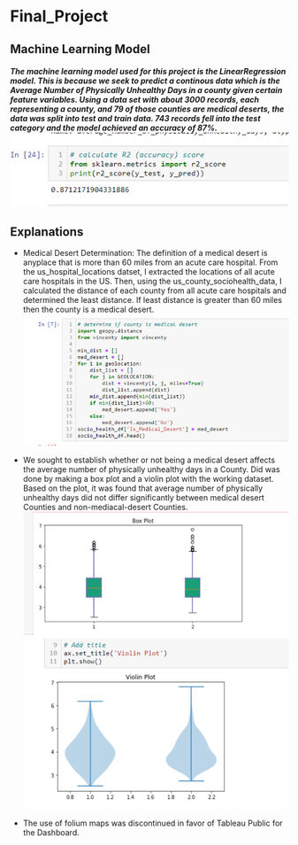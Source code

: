 # Final_Project

## Machine Learning Model

##### The machine learning model used for this project is the LinearRegression model. This is because we seek to predict a continous data which is the Average Number of Physically Unhealthy Days in a county given certain feature variables. Using a data set with about 3000 records, each representing a county, and 79 of those counties are medical deserts, the data was split into test and train data. 743 records fell into the test category and the model achieved an accuracy of 87%.   ![LinearRegression_Model_Accuracy](Resources/model_accuracy_score.PNG)

## Explanations

* Medical Desert Determination: The definition of a medical desert is anyplace that is more than 60 miles from an acute care hospital. From the us_hospital_locations datset, I extracted the locations of all acute care hospitals in the US. Then, using the us_county_sociohealth_data, I calculated the distance of each county from all acute care hospitals and determined the least distance. If least distance is greater than 60 miles then the county is a medical desert.  
![Medical_Deserts_Determination_Code](Resources/medical_desert_determination_code.PNG)

* We sought to establish whether or not being a medical desert affects the average number of physically unhealthy days in a County. Did was done by making a box plot and a violin plot with the working dataset. Based on the plot, it was found that average number of physically unhealthy days did not differ significantly between medical desert Counties and non-mediacal-desert Counties.
![Box-Plot_for_Physically_Unhealthy_Days](Resources/box_plot_for_unhealthy_days.PNG) 
![Violin-Plot_for_Physically_Unhealthy_Days](Resources/violin_plot_for_unhealthy_days.PNG)

* The use of folium maps was discontinued in favor of Tableau Public for the Dashboard.